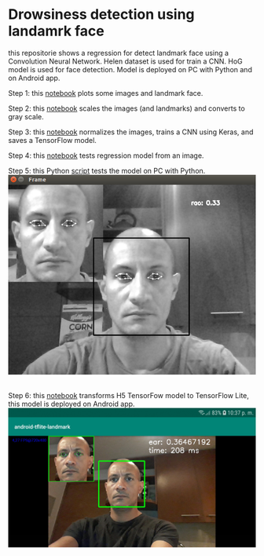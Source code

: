 # Drowsiness detection using landamrk face
this repositorie shows a regression for detect landmark face using a Convolution Neural Network. Helen dataset is used for train a CNN. HoG model is used for face detection. Model is deployed on PC with Python and on Android app.

Step 1: this [notebook](https://github.com/jacr2006/drowsiness-detection/blob/master/Notebooks/data_visualization.ipynb) plots some images and landmark face.

Step 2: this [notebook](https://github.com/jacr2006/drowsiness-detection/blob/master/Notebooks/data_processing.ipynb) scales the images (and landmarks) and converts to gray scale.

Step 3: this [notebook](https://github.com/jacr2006/drowsiness-detection/blob/master/Notebooks/data_training.ipynb) normalizes the images, trains a CNN using Keras, and saves a TensorFlow model.

Step 4: this [notebook](https://github.com/jacr2006/drowsiness-detection/blob/master/Notebooks/data_inference.ipynb) tests regression model from an image.

Step 5: this Python [script](https://github.com/jacr2006/drowsiness-detection/blob/master/Test/python_test_tflite_model.py) tests the model on PC with Python.
![alt test](Screenshot_Landmark.png)<br/><br/>

Step 6: this [notebook](https://github.com/jacr2006/drowsiness-detection/blob/master/Notebooks/keras_to_tflite_model.ipynb) transforms H5 TensorFow model to TensorFlow Lite, this model is deployed on Android app.
![alt test](Screenshot_Inference_android.jpg)<br/>

